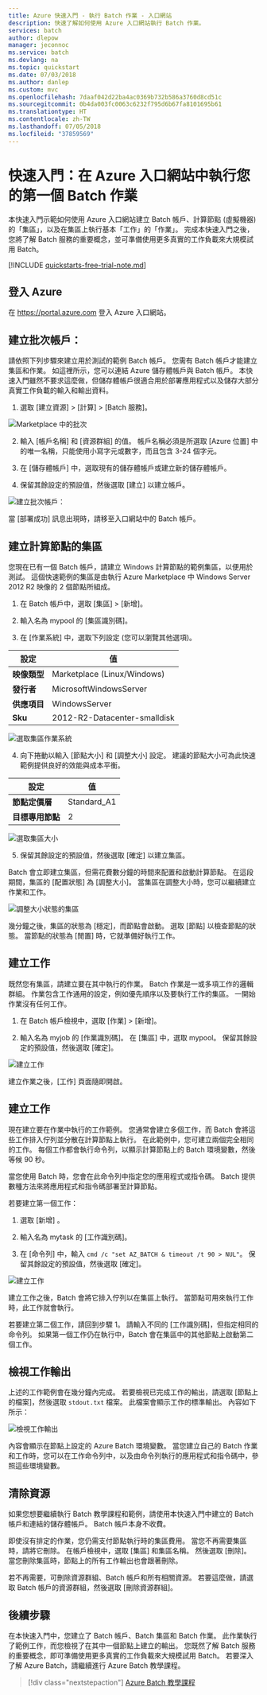 ```yaml
---
title: Azure 快速入門 - 執行 Batch 作業 - 入口網站
description: 快速了解如何使用 Azure 入口網站執行 Batch 作業。
services: batch
author: dlepow
manager: jeconnoc
ms.service: batch
ms.devlang: na
ms.topic: quickstart
ms.date: 07/03/2018
ms.author: danlep
ms.custom: mvc
ms.openlocfilehash: 7daaf042d22ba4ac0369b732b586a3760d8cd51c
ms.sourcegitcommit: 0b4da003fc0063c6232f795d6b67fa8101695b61
ms.translationtype: HT
ms.contentlocale: zh-TW
ms.lasthandoff: 07/05/2018
ms.locfileid: "37859569"
---
```

# <a name="quickstart-run-your-first-batch-job-in-the-azure-portal"></a>快速入門：在 Azure 入口網站中執行您的第一個 Batch 作業

本快速入門示範如何使用 Azure 入口網站建立 Batch 帳戶、計算節點 (虛擬機器) 的「集區」，以及在集區上執行基本「工作」的「作業」。 完成本快速入門之後，您將了解 Batch 服務的重要概念，並可準備使用更多真實的工作負載來大規模試用 Batch。

[!INCLUDE [quickstarts-free-trial-note.md](../../includes/quickstarts-free-trial-note.md)]

## <a name="sign-in-to-azure"></a>登入 Azure 

在 https://portal.azure.com 登入 Azure 入口網站。

## <a name="create-a-batch-account"></a>建立批次帳戶：

請依照下列步驟來建立用於測試的範例 Batch 帳戶。 您需有 Batch 帳戶才能建立集區和作業。 如這裡所示，您可以連結 Azure 儲存體帳戶與 Batch 帳戶。 本快速入門雖然不要求這麼做，但儲存體帳戶很適合用於部署應用程式以及儲存大部分真實工作負載的輸入和輸出資料。


1. 選取 [建立資源] > [計算] > [Batch 服務]。 

  ![Marketplace 中的批次][marketplace_portal]

2. 輸入 [帳戶名稱] 和 [資源群組] 的值。 帳戶名稱必須是所選取 [Azure 位置] 中的唯一名稱，只能使用小寫字元或數字，而且包含 3-24 個字元。 

3. 在 [儲存體帳戶] 中，選取現有的儲存體帳戶或建立新的儲存體帳戶。

4. 保留其餘設定的預設值，然後選取 [建立] 以建立帳戶。

  ![建立批次帳戶：][account_portal]  

當 [部署成功] 訊息出現時，請移至入口網站中的 Batch 帳戶。

## <a name="create-a-pool-of-compute-nodes"></a>建立計算節點的集區

您現在已有一個 Batch 帳戶，請建立 Windows 計算節點的範例集區，以便用於測試。 這個快速範例的集區是由執行 Azure Marketplace 中 Windows Server 2012 R2 映像的 2 個節點所組成。


1. 在 Batch 帳戶中，選取 [集區] > [新增]。

2. 輸入名為 mypool 的 [集區識別碼]。 

3. 在 [作業系統] 中，選取下列設定 (您可以瀏覽其他選項)。
  
  |設定  |值  |
  |---------|---------|
  |**映像類型**|Marketplace (Linux/Windows)|
  |**發行者**     |MicrosoftWindowsServer|
  |**供應項目**     |WindowsServer|
  |**Sku**     |2012-R2-Datacenter-smalldisk|

  ![選取集區作業系統][pool_os] 

4. 向下捲動以輸入 [節點大小] 和 [調整大小] 設定。 建議的節點大小可為此快速範例提供良好的效能與成本平衡。
  
  |設定  |值  |
  |---------|---------|
  |**節點定價層**     |Standard_A1|
  |**目標專用節點**     |2|

  ![選取集區大小][pool_size] 

5. 保留其餘設定的預設值，然後選取 [確定] 以建立集區。

Batch 會立即建立集區，但需花費數分鐘的時間來配置和啟動計算節點。 在這段期間，集區的 [配置狀態] 為 [調整大小]。 當集區在調整大小時，您可以繼續建立作業和工作。 

![調整大小狀態的集區][pool_resizing]

幾分鐘之後，集區的狀態為 [穩定]，而節點會啟動。 選取 [節點] 以檢查節點的狀態。 當節點的狀態為 [閒置] 時，它就準備好執行工作。 

## <a name="create-a-job"></a>建立工作

既然您有集區，請建立要在其中執行的作業。 Batch 作業是一或多項工作的邏輯群組。 作業包含工作通用的設定，例如優先順序以及要執行工作的集區。 一開始作業沒有任何工作。 

1. 在 Batch 帳戶檢視中，選取 [作業] > [新增]。 

2. 輸入名為 myjob 的 [作業識別碼]。 在 [集區] 中，選取 mypool。 保留其餘設定的預設值，然後選取 [確定]。

  ![建立工作][job_create]

建立作業之後，[工作] 頁面隨即開啟。

## <a name="create-tasks"></a>建立工作

現在建立要在作業中執行的工作範例。 您通常會建立多個工作，而 Batch 會將這些工作排入佇列並分散在計算節點上執行。 在此範例中，您可建立兩個完全相同的工作。 每個工作都會執行命令列，以顯示計算節點上的 Batch 環境變數，然後等候 90 秒。 

當您使用 Batch 時，您會在此命令列中指定您的應用程式或指令碼。 Batch 提供數種方法來將應用程式和指令碼部署至計算節點。 

若要建立第一個工作：

1. 選取 [新增] 。

2. 輸入名為 mytask 的 [工作識別碼]。 

3. 在 [命令列] 中，輸入 `cmd /c "set AZ_BATCH & timeout /t 90 > NUL"`。 保留其餘設定的預設值，然後選取 [確定]。

  ![建立工作][task_create]

建立工作之後，Batch 會將它排入佇列以在集區上執行。 當節點可用來執行工作時，此工作就會執行。

若要建立第二個工作，請回到步驟 1。 請輸入不同的 [工作識別碼]，但指定相同的命令列。 如果第一個工作仍在執行中，Batch 會在集區中的其他節點上啟動第二個工作。

## <a name="view-task-output"></a>檢視工作輸出

上述的工作範例會在幾分鐘內完成。 若要檢視已完成工作的輸出，請選取 [節點上的檔案]，然後選取 `stdout.txt` 檔案。 此檔案會顯示工作的標準輸出。 內容如下所示：

![檢視工作輸出][task_output]

內容會顯示在節點上設定的 Azure Batch 環境變數。 當您建立自己的 Batch 作業和工作時，您可以在工作命令列中，以及由命令列執行的應用程式和指令碼中，參照這些環境變數。

## <a name="clean-up-resources"></a>清除資源

如果您想要繼續執行 Batch 教學課程和範例，請使用本快速入門中建立的 Batch 帳戶和連結的儲存體帳戶。 Batch 帳戶本身不收費。

即使沒有排定的作業，您仍需支付節點執行時的集區費用。 當您不再需要集區時，請將它刪除。 在帳戶檢視中，選取 [集區] 和集區名稱。 然後選取 [刪除]。  當您刪除集區時，節點上的所有工作輸出也會跟著刪除。 

若不再需要，可刪除資源群組、Batch 帳戶和所有相關資源。 若要這麼做，請選取 Batch 帳戶的資源群組，然後選取 [刪除資源群組]。

## <a name="next-steps"></a>後續步驟

在本快速入門中，您建立了 Batch 帳戶、Batch 集區和 Batch 作業。 此作業執行了範例工作，而您檢視了在其中一個節點上建立的輸出。 您既然了解 Batch 服務的重要概念，即可準備使用更多真實的工作負載來大規模試用 Batch。 若要深入了解 Azure Batch，請繼續進行 Azure Batch 教學課程。 

> [!div class="nextstepaction"]
> [Azure Batch 教學課程](./tutorial-parallel-dotnet.md)

[marketplace_portal]: ./media/quick-create-portal/marketplace-batch.png

[account_portal]: ./media/quick-create-portal/batch-account-portal.png

[account_keys]: ./media/quick-create-portal/batch-account-keys.png

[pool_os]: ./media/quick-create-portal/pool-operating-system.png

[pool_size]: ./media/quick-create-portal/pool-size.png

[pool_resizing]: ./media/quick-create-portal/pool-resizing.png

[job_create]: ./media/quick-create-portal/job-create.png

[task_create]: ./media/quick-create-portal/task-create.png

[task_output]: ./media/quick-create-portal/task-output.png